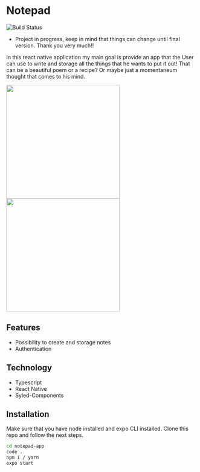 # Notepad

![Build Status](https://img.shields.io/github/last-commit/WilliamKSIlva/notepad-app)

- Project in progress, keep in mind that things can change until final version. Thank you very much!! 

In this react native application my main goal is provide an app that the User can use to write and storage all the things that he wants to put it out! That can be a beautiful poem or a recipe? Or maybe just a momentaneum thought that comes to his mind.

<img src="https://user-images.githubusercontent.com/75429175/148667507-7ae2b1b0-4d15-4a15-87af-73a237e08e7a.jpg" width="300"> <img src="https://user-images.githubusercontent.com/75429175/148667636-e2b9b2bd-d569-48dc-ba56-56e21adbbae9.jpg" width="300">

## Features
- Possibility to create and storage notes
- Authentication

## Technology
- Typescript
- React Native
- Syled-Components

## Installation

Make sure that you have node installed and expo CLI installed. Clone this repo and follow
the next steps.

```sh
cd notepad-app
code .
npm i / yarn
expo start
```

